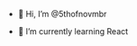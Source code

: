 - 👋 Hi, I’m @5thofnovmbr

- 🌱 I’m currently learning React

<!---
5thofnovmbr/5thofnovmbr is a ✨ special ✨ repository because its `README.md` (this file) appears on your GitHub profile.
You can click the Preview link to take a look at your changes.
--->

